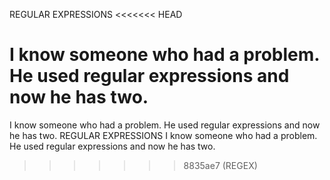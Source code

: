 REGULAR EXPRESSIONS
<<<<<<< HEAD

I know someone who had a problem. He used regular expressions and now he has two. 
=======
I know someone who had a problem. He used regular expressions and now he has two. REGULAR EXPRESSIONS
I know someone who had a problem. He used regular expressions and now he has two. 
>>>>>>> 8835ae7 (REGEX)
